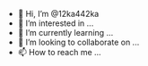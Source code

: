 - 👋 Hi, I’m @12ka442ka
- 👀 I’m interested in ...
- 🌱 I’m currently learning ...
- 💞️ I’m looking to collaborate on ...
- 📫 How to reach me ...

<!---
12ka442ka/12ka442ka is a ✨ special ✨ repository because its `README.md` (this file) appears on your GitHub profile.
You can click the Preview link to take a look at your changes.
--->
